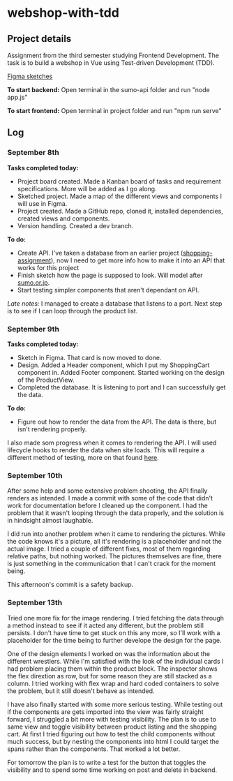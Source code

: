 # webshop-with-tdd

## Project details
Assignment from the third semester studying Frontend Development. The task is to build a webshop in Vue using Test-driven Development (TDD). 

[Figma sketches](https://www.figma.com/file/1kOgUaWugjZF6SvEFDwv87/webshop-tdd-sketch?node-id=3%3A22)

**To start backend:**
Open terminal in the sumo-api folder and run "node app.js"

**To start frontend:**
Open terminal in project folder and run "npm run serve"

## Log

### September 8th

**Tasks completed today:**
- Project board created. Made a Kanban board of tasks and requirement specifications. More will be added as I go along.
- Sketched project. Made a map of the different views and components I will use in Figma. 
- Project created. Made a GitHub repo, cloned it, installed dependencies, created views and components.
- Version handling. Created a dev branch.

**To do:**
- Create API. I've taken a database from an earlier project ([shopping-assignment](https://github.com/Vicachu42/shopping-assignment)), now I need to get more info how to make it into an API that works for this project
- Finish sketch how the page is supposed to look. Will model after [sumo.or.jp](https://www.sumo.or.jp/En/).
- Start testing simpler components that aren't dependant on API.

*Late notes:* I managed to create a database that listens to a port. Next step is to see if I can loop through the product list.

### September 9th
**Tasks completed today:**
- Sketch in Figma. That card is now moved to done.
- Design. Added a Header component, which I put my ShoppingCart component in. Added Footer component. Started working on the design of the ProductView.
- Completed the database. It is listening to port and I can successfully get the data.

**To do:**
- Figure out how to render the data from the API. The data is there, but isn't rendering properly.

I also made som progress when it comes to rendering the API. I will used lifecycle hooks to render the data when site loads. This will require a different method of testing, more on that found [here](https://medium.com/@sebastiencorreia/testing-vue-js-lifecycle-hook-43c1227815bd).

### September 10th
After some help and some extensive problem shooting, the API finally renders as intended. I made a commit with some of the code that didn't work for documentation before I cleaned up the component. I had the problem that it wasn't looping through the data properly, and the solution is in hindsight almost laughable.

I did run into another problem when it came to rendering the pictures. While the code knows it's a picture, all it's rendering is a placeholder and not the actual image. I tried a couple of different fixes, most of them regarding relative paths, but nothing worked. The pictures themselves are fine, there is just something in the communication that I can't crack for the moment being.

This afternoon's commit is a safety backup.

### September 13th
Tried one more fix for the image rendering. I tried fetching the data through a method instead to see if it acted any different, but the problem still persists. I don't have time to get stuck on this any more, so I'll work with a placeholder for the time being to further develope the design for the page.

One of the design elements I worked on was the information about the different wrestlers. While I'm satisfied with the look of the individual cards I had problem placing them within the product block. The inspector shows the flex dirextion as row, but for some reason they are still stacked as a column. I tried working with flex wrap and hard coded containers to solve the problem, but it still doesn't behave as intended.

I have also finally started with some more serious testing. While testing out if the components are gets imported into the view was fairly straight forward, I struggled a bit more with testing visibility. The plan is to use to same view and toggle visibility between product listing and the shopping cart. At first I tried figuring out how to test the child components without much success, but by nesting the components into html I could target the spans rather than the components. That worked a lot better.

For tomorrow the plan is to write a test for the button that toggles the visibility and to spend some time working on post and delete in backend.